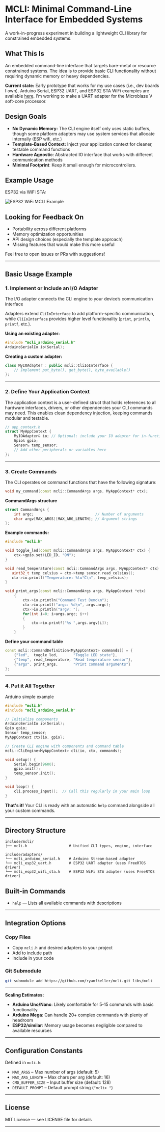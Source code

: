 # MCLI: Minimal Command-Line Interface for Embedded Systems

A work-in-progress experiment in building a lightweight CLI library for constrained embedded systems.

## What This Is
An embedded command-line interface that targets bare-metal or resource constrained systems. The idea is to provide basic CLI functionality without requiring dynamic memory or heavy dependencies. 

**Current state:** Early prototype that works for my use cases (i.e., dev boards I own). Arduino Serial, ESP32 UART, and ESP32 STA WiFi examples are available [here](). I'm working to make a UART adapter for the Microblaze V soft-core processor.

## Design Goals
- **No Dynamic Memory:** The CLI engine itself only uses static buffers, though some platform adapters may use system services that allocate internally (ESP wifi, etc.) 
- **Template-Based Context:** Inject your application context for cleaner, testable command functions
- **Hardware Agnostic**: Abstracted IO interface that works with different communication methods
- **Minimal Footprint**: Keep it small enough for microcontrollers.

## Example Usage
ESP32 via WiFi STA:

![ESP32 WiFi MCLI Example](https://github.com/ryanfkeller/mcli-examples/blob/main/assets/esp32_wifi_sta_mcli.gif "ESP32 WiFi MCLI Example")

## Looking for Feedback On
- Portability across different platforms
- Memory optimization opportunities  
- API design choices (especially the template approach)
- Missing features that would make this more useful

Feel free to open issues or PRs with suggestions!

---

## Basic Usage Example

### 1. Implement or Include an I/O Adapter

The I/O adapter connects the CLI engine to your device’s communication interface 

Adapters extend `CliIoInterface` to add platform-specific communication, while `CliIoInterface` provides higher level functionality (`print`, `println`, `printf`, etc.).

**Using an existing adapter:**
```cpp
#include "mcli_arduino_serial.h"
ArduinoSerialIo io(Serial);
```

**Creating a custom adapter:**
```cpp
class MyIOAdapter : public mcli::CliIoInterface {
    // Implement put_byte(), get_byte(), byte_available()
};
```

---

### 2. Define Your Application Context

The application context is a user-defined struct that holds references to all hardware interfaces, drivers, or other dependencies your CLI commands may need. This enables clean dependency injection, keeping commands modular and testable.

```cpp
// app_context.h
struct MyAppContext {
    MyIOAdapter& io; // Optional: include your IO adapter for in-function printing. 
    Gpio& gpio;
    Sensor& temp_sensor;
    // Add other peripherals or variables here
};
```

---

### 3. Create Commands

The CLI operates on command functions that have the following signature: 
```cpp
void my_command(const mcli::CommandArgs args, MyAppContext* ctx);
```

**CommandArgs structure**
```cpp
struct CommandArgs {
    int argc;                            // Number of arguments
    char argv[MAX_ARGS][MAX_ARG_LENGTH]; // Argument strings
};
```

**Example commands:**
```cpp
#include "mcli.h"

void toggle_led(const mcli::CommandArgs args, MyAppContext* ctx) {
    ctx->gpio.set(LED_ID, "ON");
}

void read_temperature(const mcli::CommandArgs args, MyAppContext* ctx) {
   uint32_t temp_celsius = ctx->temp_sensor.read_celsius();
   ctx->io.printf("Temperature: %lu°C\n", temp_celsius);
}

void print_args(const mcli::CommandArgs args, MyAppContext *ctx)
	{
		ctx->io.println("Command Test Demo\n");
        ctx->io.printf("argc: %d\n", args.argc);
		ctx->io.println("argv: ");
		for(int i=0; i<args.argc; i++)
		{
			ctx->io.printf("%s ",args.argv[i]);
		}
	}
```

**Define your command table**
```cpp
const mcli::CommandDefinition<MyAppContext> commands[] = {
    {"led",  toggle_led,       "Toggle LED state"},
    {"temp", read_temperature, "Read temperature sensor"},
    {"args", print_args,       "Print command arguments"}
};
```

---

### 4. Put it All Together

Arduino simple example
```cpp
#include "mcli.h"
#include "mcli_arduino_serial.h"

// Initialize components
ArduinoSerialIo io(Serial);
Gpio gpio;
Sensor temp_sensor; 
MyAppContext ctx{io, gpio};

// Create CLI engine with components and command table
mcli::CliEngine<MyAppContext> cli(io, ctx, commands);

void setup() {
    Serial.begin(9600);
    gpio.init();
    temp_sensor.init();
}

void loop() {
    cli.process_input();  // Call this regularly in your main loop
}
```
**That's it!** Your CLI is ready with an automatic `help` command alongside all your custom commands.

---

## Directory Structure

```text
include/mcli/
├── mcli.h                   # Unified CLI types, engine, interface

include/adapters/
└── mcli_arduino_serial.h    # Arduino Stream-based adapter
└── mcli_esp32_uart.h        # ESP32 UART adapter (uses FreeRTOS driver)
└── mcli_esp32_wifi_sta.h    # ESP32 WiFi STA adapter (uses FreeRTOS driver)
```

## Built-in Commands

- `help` — Lists all available commands with descriptions

---

## Integration Options

### Copy Files
- Copy `mcli.h` and desired adapters to your project
- Add to include path
- Include in your code

### Git Submodule

```bash
git submodule add https://github.com/ryanfkeller/mcli.git libs/mcli
```

---

**Scaling Estimates:**
- **Arduino Uno/Nano**: Likely comfortable for 5-15 commands with basic functionality
- **Arduino Mega**: Can handle 20+ complex commands with plenty of headroom
- **ESP32/similar**: Memory usage becomes negligible compared to available resources

---

## Configuration Constants

Defined in `mcli.h`:

- `MAX_ARGS` – Max number of args (default: 5)
- `MAX_ARG_LENGTH` – Max chars per arg (default: 16)
- `CMD_BUFFER_SIZE` – Input buffer size (default: 128)
- `DEFAULT_PROMPT` – Default prompt string (`"mcli> "`)

---

## License

MIT License — see LICENSE file for details

---
